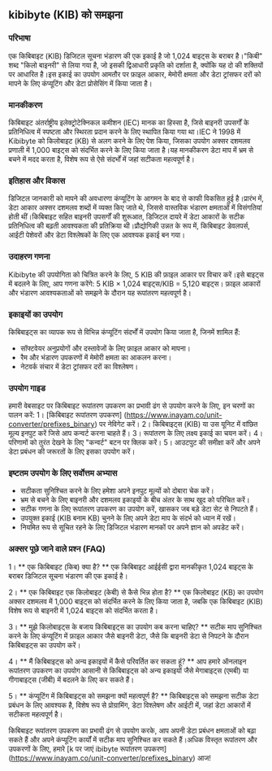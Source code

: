 ## kibibyte (KIB) को समझना

### परिभाषा
एक किबिबाइट (KIB) डिजिटल सूचना भंडारण की एक इकाई है जो 1,024 बाइट्स के बराबर है।"किबी" शब्द "किलो बाइनरी" से लिया गया है, जो इसकी द्विआधारी प्रकृति को दर्शाता है, क्योंकि यह दो की शक्तियों पर आधारित है।इस इकाई का उपयोग आमतौर पर फ़ाइल आकार, मेमोरी क्षमता और डेटा ट्रांसफर दरों को मापने के लिए कंप्यूटिंग और डेटा प्रोसेसिंग में किया जाता है।

### मानकीकरण
किबिबाइट अंतर्राष्ट्रीय इलेक्ट्रोटेक्निकल कमीशन (IEC) मानक का हिस्सा है, जिसे बाइनरी उपसर्गों के प्रतिनिधित्व में स्पष्टता और स्थिरता प्रदान करने के लिए स्थापित किया गया था।IEC ने 1998 में Kibibyte को किलोबाइट (KB) से अलग करने के लिए पेश किया, जिसका उपयोग अक्सर दशमलव प्रणाली में 1,000 बाइट्स को संदर्भित करने के लिए किया जाता है।यह मानकीकरण डेटा माप में भ्रम से बचने में मदद करता है, विशेष रूप से ऐसे संदर्भों में जहां सटीकता महत्वपूर्ण है।

### इतिहास और विकास
डिजिटल जानकारी को मापने की अवधारणा कंप्यूटिंग के आगमन के बाद से काफी विकसित हुई है।प्रारंभ में, डेटा आकार अक्सर दशमलव शब्दों में व्यक्त किए जाते थे, जिससे वास्तविक भंडारण क्षमताओं में विसंगतियां होती थीं।किबिबाइट सहित बाइनरी उपसर्गों की शुरूआत, डिजिटल दायरे में डेटा आकारों के सटीक प्रतिनिधित्व की बढ़ती आवश्यकता की प्रतिक्रिया थी।प्रौद्योगिकी उन्नत के रूप में, किबिबाइट डेवलपर्स, आईटी पेशेवरों और डेटा विश्लेषकों के लिए एक आवश्यक इकाई बन गया।

### उदाहरण गणना
Kibibyte की उपयोगिता को चित्रित करने के लिए, 5 KIB की फ़ाइल आकार पर विचार करें।इसे बाइट्स में बदलने के लिए, आप गणना करेंगे:
5 KIB × 1,024 बाइट्स/KIB = 5,120 बाइट्स।
फ़ाइल आकारों और भंडारण आवश्यकताओं को समझने के दौरान यह रूपांतरण महत्वपूर्ण है।

### इकाइयों का उपयोग
किबिबाइट्स का व्यापक रूप से विभिन्न कंप्यूटिंग संदर्भों में उपयोग किया जाता है, जिनमें शामिल हैं:
- सॉफ्टवेयर अनुप्रयोगों और दस्तावेजों के लिए फ़ाइल आकार को मापना।
- रैम और भंडारण उपकरणों में मेमोरी क्षमता का आकलन करना।
- नेटवर्क संचार में डेटा ट्रांसफर दरों का विश्लेषण।

### उपयोग गाइड
हमारी वेबसाइट पर किबिबाइट रूपांतरण उपकरण का प्रभावी ढंग से उपयोग करने के लिए, इन चरणों का पालन करें:
1। [किबिबाइट रूपांतरण उपकरण] (https://www.inayam.co/unit-converter/prefixes_binary) पर नेविगेट करें।
2। किबिबाइट्स (KIB) या उस यूनिट में वांछित मूल्य इनपुट करें जिसे आप कन्वर्ट करना चाहते हैं।
3। रूपांतरण के लिए लक्ष्य इकाई का चयन करें।
4। परिणामों को तुरंत देखने के लिए "कन्वर्ट" बटन पर क्लिक करें।
5। आउटपुट की समीक्षा करें और अपने डेटा प्रबंधन की जरूरतों के लिए इसका उपयोग करें।

### इष्टतम उपयोग के लिए सर्वोत्तम अभ्यास
- सटीकता सुनिश्चित करने के लिए हमेशा अपने इनपुट मूल्यों को दोबारा चेक करें।
- भ्रम से बचने के लिए बाइनरी और दशमलव इकाइयों के बीच अंतर के साथ खुद को परिचित करें।
- सटीक गणना के लिए रूपांतरण उपकरण का उपयोग करें, खासकर जब बड़े डेटा सेट से निपटते हैं।
- उपयुक्त इकाई (KIB बनाम KB) चुनने के लिए अपने डेटा माप के संदर्भ को ध्यान में रखें।
- नियमित रूप से सूचित रहने के लिए डिजिटल भंडारण मानकों पर अपने ज्ञान को अपडेट करें।

### अक्सर पूछे जाने वाले प्रश्न (FAQ)

1। ** एक किबिबाइट (किब) क्या है? **
एक किबिबाइट आईईसी द्वारा मानकीकृत 1,024 बाइट्स के बराबर डिजिटल सूचना भंडारण की एक इकाई है।

2। ** एक किबिबाइट एक किलोबाइट (केबी) से कैसे भिन्न होता है? **
एक किलोबाइट (KB) का उपयोग अक्सर दशमलव में 1,000 बाइट्स को संदर्भित करने के लिए किया जाता है, जबकि एक किबिबाइट (KIB) विशेष रूप से बाइनरी में 1,024 बाइट्स को संदर्भित करता है।

3। ** मुझे किलोबाइट्स के बजाय किबिबाइट्स का उपयोग कब करना चाहिए? **
सटीक माप सुनिश्चित करने के लिए कंप्यूटिंग में फ़ाइल आकार जैसे बाइनरी डेटा, जैसे कि बाइनरी डेटा से निपटने के दौरान किबिबाइट्स का उपयोग करें।

4। ** मैं किबिबाइट्स को अन्य इकाइयों में कैसे परिवर्तित कर सकता हूं? **
आप हमारे ऑनलाइन रूपांतरण उपकरण का उपयोग आसानी से किबिबाइट्स को अन्य इकाइयों जैसे मेगाबाइट्स (एमबी) या गीगाबाइट्स (जीबी) में बदलने के लिए कर सकते हैं।

5। ** कंप्यूटिंग में किबिबाइट्स को समझना क्यों महत्वपूर्ण है? **
किबिबाइट्स को समझना सटीक डेटा प्रबंधन के लिए आवश्यक है, विशेष रूप से प्रोग्रामिंग, डेटा विश्लेषण और आईटी में, जहां डेटा आकारों में सटीकता महत्वपूर्ण है।

किबिबाइट रूपांतरण उपकरण का प्रभावी ढंग से उपयोग करके, आप अपनी डेटा प्रबंधन क्षमताओं को बढ़ा सकते हैं और अपने कंप्यूटिंग कार्यों में सटीक माप सुनिश्चित कर सकते हैं।अधिक विस्तृत रूपांतरण और उपकरणों के लिए, हमारे [k पर जाएं ibibyte रूपांतरण उपकरण] (https://www.inayam.co/unit-converter/prefixes_binary) आज!